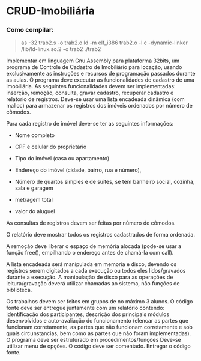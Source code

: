 # CRUD-Imobiliária

### Como compilar:
>   as -32 trab2.s -o trab2.o
>   ld -m elf_i386 trab2.o -l c -dynamic-linker /lib/ld-linux.so.2 -o trab2
>   ./trab2

Implementar em linguagem Gnu Assembly para plataforma 32bits, um programa de Controle de Cadastro de Imobiliário para locação, usando exclusivamente as instruções e recursos de programação passados durante as aulas. O programa deve executar as funcionalidades de cadastro de uma imobiliária. As seguintes funcionalidades devem ser implementadas: inserção, remoção, consulta, gravar cadastro, recuperar cadastro e relatório de registros. Deve-se usar uma lista encadeada dinâmica (com malloc) para armazenar os registros dos imóveis ordenados por número de cômodos.

Para cada registro de imóvel deve-se ter as seguintes informações:
- Nome completo

- CPF e celular do proprietário

- Tipo do imóvel (casa ou apartamento) 

- Endereço do imóvel (cidade, bairro, rua e número),

- Número de quartos simples e de suites, se tem banheiro social, cozinha, sala e garagem 

- metragem total

- valor do aluguel

As consultas de registros devem ser feitas por número de cômodos.

O relatório deve mostrar todos os registros cadastrados de forma ordenada.

A remoção deve liberar o espaço de memória alocada (pode-se usar a função free(), empilhando o endereço antes de chamá-la com call).

A lista encadeada será manipulada em memoria e disco, devendo os registros serem digitados a cada execução ou todos eles lidos/gravados durante a execução. A manipulação de disco para as operações de leitura/gravação deverá utilizar chamadas ao sistema, não funções de biblioteca.

Os trabalhos devem ser feitos em grupos de no máximo 3 alunos. O código fonte deve ser entregue juntamente com um relatório contendo: identificação dos participantes, descrição dos principais módulos desenvolvidos e auto-avaliação do funcionamento (elencar as partes que funcionam corretamente, as partes que não funcionam corretamente e sob quais circunstancias, bem como as partes que não foram implementadas). O programa deve ser estruturado em procedimentos/funções Deve-se utilizar menu de opções. O código deve ser comentado. Entregar o código fonte. 